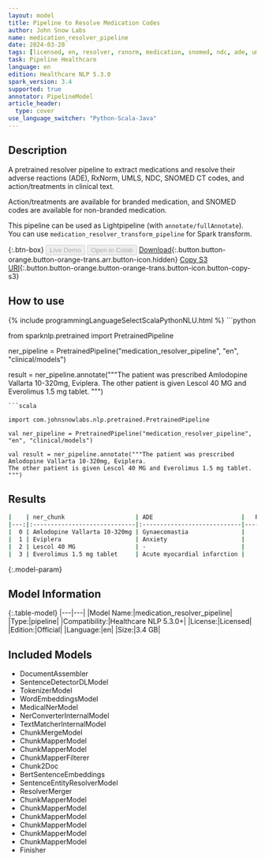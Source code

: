 ```yaml
---
layout: model
title: Pipeline to Resolve Medication Codes
author: John Snow Labs
name: medication_resolver_pipeline
date: 2024-03-20
tags: [licensed, en, resolver, rxnorm, medication, snomed, ndc, ade, umls, pipeline]
task: Pipeline Healthcare
language: en
edition: Healthcare NLP 5.3.0
spark_version: 3.4
supported: true
annotator: PipelineModel
article_header:
  type: cover
use_language_switcher: "Python-Scala-Java"
---
```


## Description

A pretrained resolver pipeline to extract medications and resolve their adverse reactions (ADE), RxNorm, UMLS, NDC, SNOMED CT codes, and action/treatments in clinical text.

Action/treatments are available for branded medication, and SNOMED codes are available for non-branded medication.

This pipeline can be used as Lightpipeline (with `annotate/fullAnnotate`). You can use `medication_resolver_transform_pipeline` for Spark transform.

{:.btn-box}
<button class="button button-orange" disabled>Live Demo</button>
<button class="button button-orange" disabled>Open in Colab</button>
[Download](https://s3.amazonaws.com/auxdata.johnsnowlabs.com/clinical/models/medication_resolver_pipeline_en_5.3.0_3.4_1710956436479.zip){:.button.button-orange.button-orange-trans.arr.button-icon.hidden}
[Copy S3 URI](s3://auxdata.johnsnowlabs.com/clinical/models/medication_resolver_pipeline_en_5.3.0_3.4_1710956436479.zip){:.button.button-orange.button-orange-trans.button-icon.button-copy-s3}

## How to use



<div class="tabs-box" markdown="1">
{% include programmingLanguageSelectScalaPythonNLU.html %}
```python

from sparknlp.pretrained import PretrainedPipeline

ner_pipeline = PretrainedPipeline("medication_resolver_pipeline", "en", "clinical/models")

result = ner_pipeline.annotate("""The patient was prescribed Amlodopine Vallarta 10-320mg, Eviplera.
The other patient is given Lescol 40 MG and Everolimus 1.5 mg tablet.
""")

```
```scala

import com.johnsnowlabs.nlp.pretrained.PretrainedPipeline

val ner_pipeline = PretrainedPipeline("medication_resolver_pipeline", "en", "clinical/models")

val result = ner_pipeline.annotate("""The patient was prescribed Amlodopine Vallarta 10-320mg, Eviplera.
The other patient is given Lescol 40 MG and Everolimus 1.5 mg tablet.
""")

```
</div>

## Results

```bash
|    | ner_chunk                    | ADE                         |   RxNorm_Chunk | Action                     | Treatment                                  | UMLS     | SNOMED_CT   | NDC_Package   | NDC_Product   | entity   |
|---:|:-----------------------------|:----------------------------|---------------:|:---------------------------|:-------------------------------------------|:---------|:------------|:--------------|:--------------|:---------|
|  0 | Amlodopine Vallarta 10-320mg | Gynaecomastia               |         722131 | -                          | -                                          | C1949334 | 425838008   | 00093-7693-56 | 00093-7693    | DRUG     |
|  1 | Eviplera                     | Anxiety                     |         217010 | Inhibitory Bone Resorption | Osteoporosis                               | C0720318 | -           | -             | -             | DRUG     |
|  2 | Lescol 40 MG                 | -                           |         103919 | Hypocholesterolemic        | Heterozygous Familial Hypercholesterolemia | C0353573 | -           | 00078-0234-05 | 00078-0234    | DRUG     |
|  3 | Everolimus 1.5 mg tablet     | Acute myocardial infarction |        2056895 | -                          | -                                          | C4723581 | -           | 00054-0604-21 | 00054-0604    | DRUG     |
```

{:.model-param}
## Model Information

{:.table-model}
|---|---|
|Model Name:|medication_resolver_pipeline|
|Type:|pipeline|
|Compatibility:|Healthcare NLP 5.3.0+|
|License:|Licensed|
|Edition:|Official|
|Language:|en|
|Size:|3.4 GB|

## Included Models

- DocumentAssembler
- SentenceDetectorDLModel
- TokenizerModel
- WordEmbeddingsModel
- MedicalNerModel
- NerConverterInternalModel
- TextMatcherInternalModel
- ChunkMergeModel
- ChunkMapperModel
- ChunkMapperModel
- ChunkMapperFilterer
- Chunk2Doc
- BertSentenceEmbeddings
- SentenceEntityResolverModel
- ResolverMerger
- ChunkMapperModel
- ChunkMapperModel
- ChunkMapperModel
- ChunkMapperModel
- ChunkMapperModel
- ChunkMapperModel
- Finisher